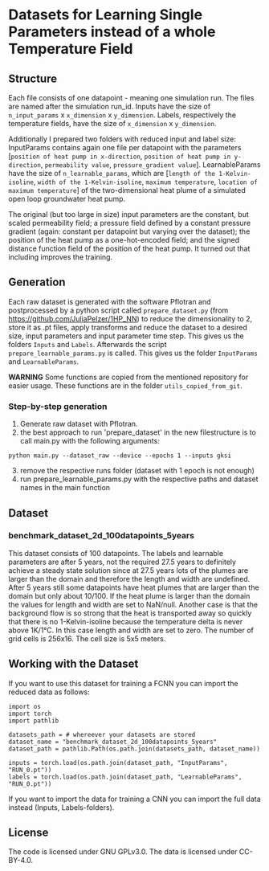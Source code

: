 # Datasets for Learning Single Parameters instead of a whole Temperature Field

## Structure
Each file consists of one datapoint - meaning one simulation run. The files are named after the simulation run_id.
Inputs have the size of `n_input_params` x `x_dimension` x `y_dimension`. Labels, respectively the temperature fields, have the size of `x_dimension` x `y_dimension`.

Additionally I prepared two folders with reduced input and label size: InputParams contains again one file per datapoint with the parameters [`position of heat pump in x-direction`, `position of heat pump in y-direction`, `permeability value`, `pressure_gradient value`]. LearnableParams have the size of `n_learnable_params`, which are [`length of the 1-Kelvin-isoline`, `width of the 1-Kelvin-isoline`, `maximum temperature`, `location of maximum temperature`] of the two-dimensional heat plume of a simulated open loop groundwater heat pump.

The original (but too large in size) input parameters are the constant, but scaled permeability field; a pressure field defined by a constant pressure gradient (again: constant per datapoint but varying over the dataset); the position of the heat pump as a one-hot-encoded field; and the signed distance function field of the position of the heat pump. It turned out that including improves the training.

## Generation
Each raw dataset is generated with the software Pflotran and postprocessed by a python script called `prepare_dataset.py` (from https://github.com/JuliaPelzer/1HP_NN) to reduce the dimensionality to 2, store it as .pt files, apply transforms and reduce the dataset to a desired size, input parameters and input parameter time step. This gives us the folders `Inputs` and `Labels`. Afterwards the script `prepare_learnable_params.py` is called. This gives us the folder `InputParams` and `LearnableParams`.

**WARNING** Some functions are copied from the mentioned repository for easier usage. These functions are in the folder `utils_copied_from_git`.

### Step-by-step generation
1. Generate raw dataset with Pflotran.
2. the best approach to run 'prepare_dataset' in the new filestructure is to call main.py with the following arguments:
```
python main.py --dataset_raw --device --epochs 1 --inputs gksi 
```
3. remove the respective runs folder (dataset with 1 epoch is not enough)
4. run prepare_learnable_params.py with the respective paths and dataset names in the main function

## Dataset

### benchmark_dataset_2d_100datapoints_5years
This dataset consists of 100 datapoints. The labels and learnable parameters are after 5 years, not the required 27.5 years to definitely achieve a steady state solution since at 27.5 years lots of the plumes are larger than the domain and therefore the length and width are undefined. After 5 years still some datapoints have heat plumes that are larger than the domain but only about 10/100. If the heat plume is larger than the domain the values for length and width are set to NaN/null. Another case is that the background flow is so strong that the heat is transported away so quickly that there is no 1-Kelvin-isoline because the temperature delta is never above 1K/1°C. In this case length and width are set to zero.
The number of grid cells is 256x16. The cell size is 5x5 meters.

## Working with the Dataset

If you want to use this dataset for training a FCNN you can import the reduced data as follows:

```
import os
import torch
import pathlib

datasets_path = # whereever your datasets are stored
dataset_name = "benchmark_dataset_2d_100datapoints_5years"
dataset_path = pathlib.Path(os.path.join(datasets_path, dataset_name))

inputs = torch.load(os.path.join(dataset_path, "InputParams", "RUN_0.pt"))
labels = torch.load(os.path.join(dataset_path, "LearnableParams", "RUN_0.pt"))
```

If you want to import the data for training a CNN you can import the full data instead (Inputs, Labels-folders).

## License
The code is licensed under GNU GPLv3.0. The data is licensed under CC-BY-4.0.